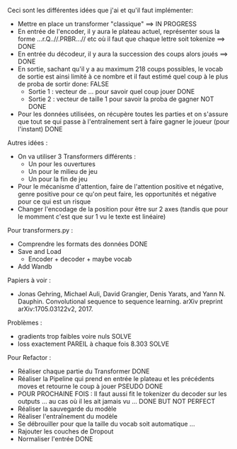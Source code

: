 Ceci sont les différentes idées que j'ai et qu'il faut implémenter:
- Mettre en place un transformer "classique" ==> IN PROGRESS
- En entrée de l'encoder, il y aura le plateau actuel, représenter sous la forme ...r.Q..//.PRBR...// etc où il faut que chaque lettre soit tokenize ==> DONE
- En entrée du décodeur, il y aura la succession des coups alors joués ==> DONE
- En sortie, sachant qu'il y a au maximum 218 coups possibles, le vocab de sortie est ainsi limité à ce nombre et il faut estimé quel coup à le plus de proba de sortir done: FALSE
    - Sortie 1 : vecteur de ... pour savoir quel coup jouer DONE
    - Sortie 2 : vecteur de taille 1 pour savoir la proba de gagner NOT DONE
- Pour les données utilisées, on récupère toutes les parties et on s'assure que tout se qui passe à l'entraînement sert à faire gagner le joueur (pour l'instant) DONE

Autres idées :
- On va utiliser 3 Transformers différents : 
    - Un pour les ouvertures
    - Un pour le milieu de jeu
    - Un pour la fin de jeu
- Pour le mécanisme d'attention, faire de l'attention positive et négative, genre positive pour ce qu'on peut faire, les opportunités et négative pour ce qui est un risque
- Changer l'encodage de la position pour être sur 2 axes (tandis que pour le momment c'est que sur 1 vu le texte est linéaire)


Pour transformers.py :
- Comprendre les formats des données DONE
- Save and Load
    - Encoder + decoder + maybe vocab
- Add Wandb


Papiers à voir :
- Jonas Gehring, Michael Auli, David Grangier, Denis Yarats, and Yann N. Dauphin. Convolutional sequence to sequence learning. arXiv preprint arXiv:1705.03122v2, 2017.

Problèmes :
- gradients trop faibles voire nuls SOLVE
- loss exactement PAREIL à chaque fois 8.303 SOLVE

Pour Refactor :
- Réaliser chaque partie du Transformer DONE
- Réaliser la Pipeline qui prend en entrée le plateau et les précédents moves et retourne le coup à jouer PSEUDO DONE
- POUR PROCHAINE FOIS : Il faut aussi fit le tokenizer du decoder sur les outputs ... au cas où il les ait jamais vu ... DONE BUT NOT PERFECT
- Réaliser la sauvegarde du modèle
- Réaliser l'entraînement du modèle
- Se débrouiller pour que la taille du vocab soit automatique ...
- Rajouter les couches de Dropout
- Normaliser l'entrée DONE